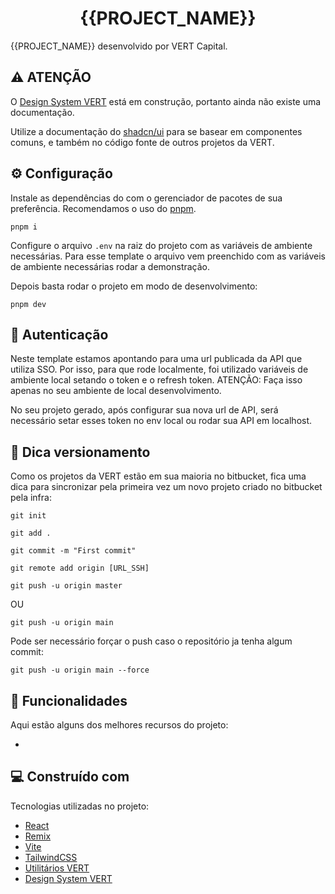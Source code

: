 <h1 align="center" id="title">{{PROJECT_NAME}}</h1>

<p id="description">{{PROJECT_NAME}} desenvolvido por VERT Capital.</p>

<h2>⚠️ ATENÇÃO</h2>

O <a href="https://www.npmjs.com/package/@vert-capital/design-system-ui">Design System VERT</a> está em construção, portanto ainda não existe uma documentação.

Utilize a documentação do <a href="https://ui.shadcn.com/">shadcn/ui</a> para se basear em componentes comuns, e também no código fonte de outros projetos da VERT.

<h2>⚙️ Configuração</h2>

Instale as dependências do com o gerenciador de pacotes de sua preferência. Recomendamos o uso do <a href="https://pnpm.io/">pnpm</a>.

<pre>
<code>pnpm i</code>
</pre>

Configure o arquivo `.env` na raiz do projeto com as variáveis de ambiente necessárias. Para esse template o arquivo vem preenchido com as variáveis de ambiente necessárias rodar a demonstração.

Depois basta rodar o projeto em modo de desenvolvimento:

<pre>
<code>pnpm dev</code>
</pre>

<h2>🔑 Autenticação</h2>

Neste template estamos apontando para uma url publicada da API que utiliza SSO. Por isso, para que rode localmente, foi utilizado variáveis de ambiente local setando o token e o refresh token. ATENÇÃO: Faça isso apenas no seu ambiente de local desenvolvimento.

No seu projeto gerado, após configurar sua nova url de API, será necessário setar esses token no env local ou rodar sua API em localhost.

<h2>🔑 Dica versionamento</h2>

Como os projetos da VERT estão em sua maioria no bitbucket, fica uma dica para sincronizar pela primeira vez um novo projeto criado no bitbucket pela infra:

<pre>
<code>git init</code>
</pre>

<pre>
<code>git add .</code>
</pre>

<pre>
<code>git commit -m "First commit"</code>
</pre>

<pre>
<code>git remote add origin [URL_SSH]</code>
</pre>

<pre>
<code>git push -u origin master</code>
</pre>

OU

<pre>
<code>git push -u origin main</code>
</pre>

Pode ser necessário forçar o push caso o repositório ja tenha algum commit:

<pre>
<code>git push -u origin main --force</code>
</pre>

<h2>🧐 Funcionalidades</h2>

Aqui estão alguns dos melhores recursos do projeto:

-

<h2>💻 Construído com</h2>

Tecnologias utilizadas no projeto:

- <a href="https://react.dev/">React</a>
- <a href="https://remix.run/">Remix</a>
- <a href="https://vitejs.dev/">Vite</a>
- <a href="https://tailwindcss.com/docs/installation">TailwindCSS</a>
- <a href="https://www.npmjs.com/package/@vert-capital/common">Utilitários VERT</a>
- <a href="https://www.npmjs.com/package/@vert-capital/design-system-ui">Design System VERT</a>
